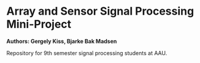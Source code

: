 # Array and Sensor Signal Processing Mini-Project
**Authors: Gergely Kiss, Bjarke Bak Madsen**

Repository for 9th semester signal processing students at AAU.
